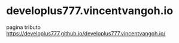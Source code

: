 # developlus777.vincentvangoh.io
pagina tributo 
https://developlus777.github.io/developlus777.vincentvangoh.io/
